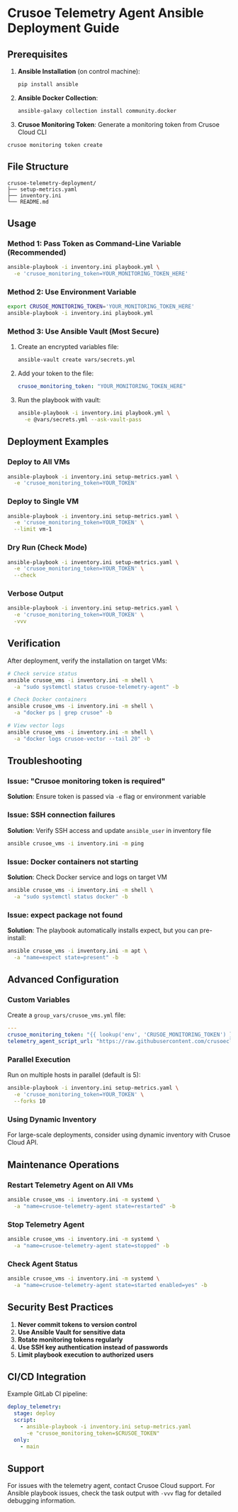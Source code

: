 # Crusoe Telemetry Agent Ansible Deployment Guide

## Prerequisites

1. **Ansible Installation** (on control machine):
   ```bash
   pip install ansible
   ```

2. **Ansible Docker Collection**:
   ```bash
   ansible-galaxy collection install community.docker
   ```


4. **Crusoe Monitoring Token**: Generate a monitoring token from Crusoe Cloud CLI

```
crusoe monitoring token create 
```

## File Structure

```
crusoe-telemetry-deployment/
├── setup-metrics.yaml
├── inventory.ini
└── README.md
```

## Usage

### Method 1: Pass Token as Command-Line Variable (Recommended)

```bash
ansible-playbook -i inventory.ini playbook.yml \
  -e 'crusoe_monitoring_token=YOUR_MONITORING_TOKEN_HERE'
```

### Method 2: Use Environment Variable

```bash
export CRUSOE_MONITORING_TOKEN='YOUR_MONITORING_TOKEN_HERE'
ansible-playbook -i inventory.ini playbook.yml
```

### Method 3: Use Ansible Vault (Most Secure)

1. Create an encrypted variables file:
   ```bash
   ansible-vault create vars/secrets.yml
   ```

2. Add your token to the file:
   ```yaml
   crusoe_monitoring_token: "YOUR_MONITORING_TOKEN_HERE"
   ```

3. Run the playbook with vault:
   ```bash
   ansible-playbook -i inventory.ini playbook.yml \
     -e @vars/secrets.yml --ask-vault-pass
   ```

## Deployment Examples

### Deploy to All VMs
```bash
ansible-playbook -i inventory.ini setup-metrics.yaml \
  -e 'crusoe_monitoring_token=YOUR_TOKEN'
```



### Deploy to Single VM
```bash
ansible-playbook -i inventory.ini setup-metrics.yaml \
  -e 'crusoe_monitoring_token=YOUR_TOKEN' \
  --limit vm-1
```

### Dry Run (Check Mode)
```bash
ansible-playbook -i inventory.ini setup-metrics.yaml \
  -e 'crusoe_monitoring_token=YOUR_TOKEN' \
  --check
```

### Verbose Output
```bash
ansible-playbook -i inventory.ini setup-metrics.yaml \
  -e 'crusoe_monitoring_token=YOUR_TOKEN' \
  -vvv
```

## Verification

After deployment, verify the installation on target VMs:

```bash
# Check service status
ansible crusoe_vms -i inventory.ini -m shell \
  -a "sudo systemctl status crusoe-telemetry-agent" -b

# Check Docker containers
ansible crusoe_vms -i inventory.ini -m shell \
  -a "docker ps | grep crusoe" -b

# View vector logs
ansible crusoe_vms -i inventory.ini -m shell \
  -a "docker logs crusoe-vector --tail 20" -b
```

## Troubleshooting

### Issue: "Crusoe monitoring token is required"
**Solution**: Ensure token is passed via `-e` flag or environment variable

### Issue: SSH connection failures
**Solution**: Verify SSH access and update `ansible_user` in inventory file
```bash
ansible crusoe_vms -i inventory.ini -m ping
```

### Issue: Docker containers not starting
**Solution**: Check Docker service and logs on target VM
```bash
ansible crusoe_vms -i inventory.ini -m shell \
  -a "sudo systemctl status docker" -b
```

### Issue: expect package not found
**Solution**: The playbook automatically installs expect, but you can pre-install:
```bash
ansible crusoe_vms -i inventory.ini -m apt \
  -a "name=expect state=present" -b
```

## Advanced Configuration

### Custom Variables

Create a `group_vars/crusoe_vms.yml` file:

```yaml
---
crusoe_monitoring_token: "{{ lookup('env', 'CRUSOE_MONITORING_TOKEN') }}"
telemetry_agent_script_url: "https://raw.githubusercontent.com/crusoecloud/crusoe-telemetry-agent/refs/heads/main/setup_crusoe_telemetry_agent.sh"
```

### Parallel Execution

Run on multiple hosts in parallel (default is 5):
```bash
ansible-playbook -i inventory.ini setup-metrics.yaml \
  -e 'crusoe_monitoring_token=YOUR_TOKEN' \
  --forks 10
```

### Using Dynamic Inventory

For large-scale deployments, consider using dynamic inventory with Crusoe Cloud API.

## Maintenance Operations

### Restart Telemetry Agent on All VMs
```bash
ansible crusoe_vms -i inventory.ini -m systemd \
  -a "name=crusoe-telemetry-agent state=restarted" -b
```

### Stop Telemetry Agent
```bash
ansible crusoe_vms -i inventory.ini -m systemd \
  -a "name=crusoe-telemetry-agent state=stopped" -b
```

### Check Agent Status
```bash
ansible crusoe_vms -i inventory.ini -m systemd \
  -a "name=crusoe-telemetry-agent state=started enabled=yes" -b
```

## Security Best Practices

1. **Never commit tokens to version control**
2. **Use Ansible Vault for sensitive data**
3. **Rotate monitoring tokens regularly**
4. **Use SSH key authentication instead of passwords**
5. **Limit playbook execution to authorized users**

## CI/CD Integration

Example GitLab CI pipeline:

```yaml
deploy_telemetry:
  stage: deploy
  script:
    - ansible-playbook -i inventory.ini setup-metrics.yaml 
      -e "crusoe_monitoring_token=$CRUSOE_TOKEN"
  only:
    - main
```

## Support

For issues with the telemetry agent, contact Crusoe Cloud support.
For Ansible playbook issues, check the task output with `-vvv` flag for detailed debugging information.
